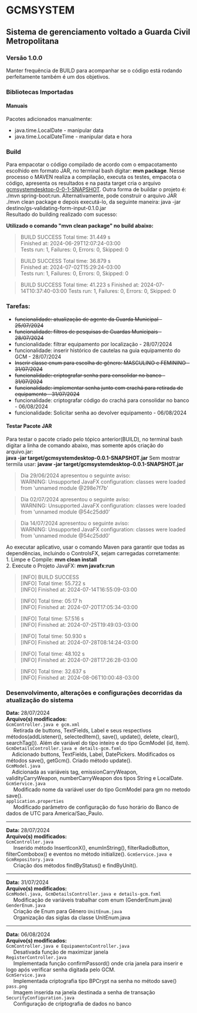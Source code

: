 # GCMSYSTEM
## Sistema de gerenciamento voltado a Guarda Civil Metropolitana
### Versão 1.0.0
Manter frequência de BUILD para acompanhar se o código está rodando perfeitamente também é um dos objetivos.  
### Bibliotecas Importadas
#### Manuais
Pacotes adicionados manualmente:
* java.time.LocalDate - manipular data
* java.time.LocalDateTime - manipular data e hora

### Build
Para empacotar o código compilado de acordo com o empacotamento escolhido em formato JAR, no terminal bash digitar: **mvn package**. Nesse processo o MAVEN realiza a compilação, executa os testes, empacota o código, apresenta os resultados e na pasta target cria o arquivo [gcmsystemdesktop-0-0-1-SNAPSHOT](target/gcmsystemdesktop-0.0.1-SNAPSHOT.jar). Outra forma de buildar o projeto é: ./mvn spring-boot:run. Alternativamente, pode construir o arquivo JAR ./mvn clean package e depois executá-lo, da seguinte maneira: java -jar destino/gs-validating-form-input-0.1.0.jar  
Resultado do building realizado com sucesso:  
 
**Utilizado o comando "mvn clean package" no build abaixo:**  
>BUILD SUCCESS 
>Total time:  31.449 s  
>Finished at: 2024-06-29T12:07:24-03:00  
>Tests run: 1, Failures: 0, Errors: 0, Skipped: 0 

>BUILD SUCCESS 
>Total time:  36.879 s  
>Finished at: 2024-07-02T15:29:24-03:00  
>Tests run: 1, Failures: 0, Errors: 0, Skipped: 0  

>BUILD SUCCESS 
>Total time:  41.223 s 
>Finished at: 2024-07-14T10:37:40-03:00 
>Tests run: 1, Failures: 0, Errors: 0, Skipped: 0  

### Tarefas:
- ~~funcionalidade: atualização de agente da Guarda Municipal - 25/07/2024~~
- ~~funcionalidade: filtros de pesquisas de Guardas Municipais - 28/07/2024~~
- funcionalidade: filtrar equipamento por localização - 28/07/2024
- funcionalidade: inserir histórico de cautelas na guia equipamento do GCM - 28/07/2024
- ~~Inserir classe enum para escolha de gênero: MASCULINO e FEMININO - 31/07/2024~~
- ~~funcionalidade: criptografar senha para consolidar no banco - 31/07/2024~~
- ~~funcionalidade: implementar senha junto com crachá para retirada de equipamento - 31/07/2024~~
- funcionalidade: criptografar código do crachá para consolidar no banco - 06/08/2024
- funcionalidade: Solicitar senha ao devolver equipamento - 06/08/2024

#### Testar Pacote JAR
Para testar o pacote criado pelo tópico anterior(BUILD), no terminal bash digitar a linha de comando abaixo, mas somente após criação do arquivo.jar:  
**java -jar target/gcmsystemdesktop-0.0.1-SNAPSHOT.jar** Sem mostrar termila usar: **javaw -jar target/gcmsystemdesktop-0.0.1-SNAPSHOT.jar**
>Dia 29/06/2024 apresentou o seguinte aviso:   
WARNING: Unsupported JavaFX configuration: classes were loaded from 'unnamed module @298e7f7b'  

>Dia 02/07/2024 apresentou o seguinte aviso:  
WARNING: Unsupported JavaFX configuration: classes were loaded from 'unnamed module @54c25dd0'

>Dia 14/07/2024 apresentou o seguinte aviso:  
WARNING: Unsupported JavaFX configuration: classes were loaded from 'unnamed module @54c25dd0'  

Ao executar aplicativo, usar o comando Maven para garantir que todas as dependências, incluindo o ControlsFX, sejam carregadas corretamente:   
    1. Limpe e Compile: **mvn clean install**  
    2. Execute o Projeto JavaFX:  **mvn javafx:run** 

>[INFO] BUILD SUCCESS  
[INFO] Total time:  55.722 s  
[INFO] Finished at: 2024-07-14T16:55:09-03:00 
 
>[INFO] Total time:  05:17 h  
[INFO] Finished at: 2024-07-20T17:05:34-03:00

>[INFO] Total time:  57.516 s  
[INFO] Finished at: 2024-07-25T19:49:03-03:00  

>[INFO] Total time:  50.930 s  
[INFO] Finished at: 2024-07-28T08:14:24-03:00

>[INFO] Total time:  48.102 s  
[INFO] Finished at: 2024-07-28T17:26:28-03:00  
 
>[INFO] Total time:  32.637 s  
[INFO] Finished at: 2024-08-06T10:00:48-03:00

### Desenvolvimento, alterações e configurações decorridas da atualização do sistema  
**Data:** 28/07/2024  
**Arquivo(s) modificados:**  
`GcmController.java e gcm.xml`  
&nbsp;&nbsp;&nbsp;&nbsp; Retirada de buttons, TextFields, Label e seus respectivos métodos(addListener(), selectedItem(), save(), update(), delete, clear(),   
searchTag()). Além de variável do tipo inteiro e do tipo GcmModel (id, item).  
`GcmDetailsController.java e details-gcm.fxml`  
&nbsp;&nbsp;&nbsp;&nbsp;Adicionado buttons, TextFields, Label, DatePickers. Modificados os métodos save(), getGcm(). Criado método update().  
`GcmModel.java`  
&nbsp;&nbsp;&nbsp;&nbsp;Adicionada as variáveis tag, emissionCarryWeapon, validityCarryWeapon, numberCarryWeapon dos tipos String e LocalDate.  
`GcmService.java`  
&nbsp;&nbsp;&nbsp;&nbsp; Modificado nome da variável user do tipo GcmModel para gm no metodo save().  
`application.properties`  
&nbsp;&nbsp;&nbsp;&nbsp; Modificado parâmetro de configuração do fuso horário do Banco de dados de UTC para America/Sao_Paulo.  

---  
**Data:** 28/07/2024    
**Arquivo(s) modificados:**  
`GcmController.java`  
&nbsp;&nbsp;&nbsp;&nbsp; Inserido método InsertIconX(), enumInString(), filterRadioButton, filterCombobox() e eventos no método initialize().
`GcmService.java e GcmRepository.java`  
&nbsp;&nbsp;&nbsp;&nbsp; Criação dos métodos findByStatus() e findByUnit().

---  
**Data:** 31/07/2024    
**Arquivo(s) modificados:**  
`GcmModel.java, GcmDetailsController.java e details-gcm.fxml`  
&nbsp;&nbsp;&nbsp;&nbsp;  Modificação de variáveis trabalhar com enum (GenderEnum.java)
`GenderEnum.java`  
&nbsp;&nbsp;&nbsp;&nbsp; Criação de Enum para Gênero
`UnitEnum.java`  
&nbsp;&nbsp;&nbsp;&nbsp; Organização das siglas da classe UnitEnum.java

---  
**Data:** 06/08/2024    
**Arquivo(s) modificados:**  
`GcmController.java e EquipamentoController.java`   
&nbsp;&nbsp;&nbsp;&nbsp;  Desativada função de maximizar janela  
`RegisterController.java`   
&nbsp;&nbsp;&nbsp;&nbsp;  Implementada função confirmPassord() onde cria janela para inserir e logo após verificar senha digitada pelo GCM.  
`GcmService.java`  
&nbsp;&nbsp;&nbsp;&nbsp;  Implementada criptografia tipo BPCrypt na senha no método save()  
`pass.png`  
&nbsp;&nbsp;&nbsp;&nbsp;  Imagem inserida na janela destinada a senha de transação  
`SecurityConfiguration.java`  
&nbsp;&nbsp;&nbsp;&nbsp;  Configuração de criptografia de dados no banco  